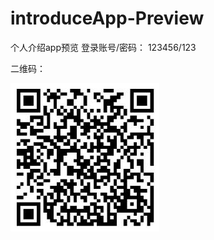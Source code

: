 # introduceApp-Preview
个人介绍app预览
登录账号/密码： 123456/123

二维码：

![Image text](https://github.com/suhuixiao/introduceApp-Preview/blob/master/static/img/QR-code.jpg)

